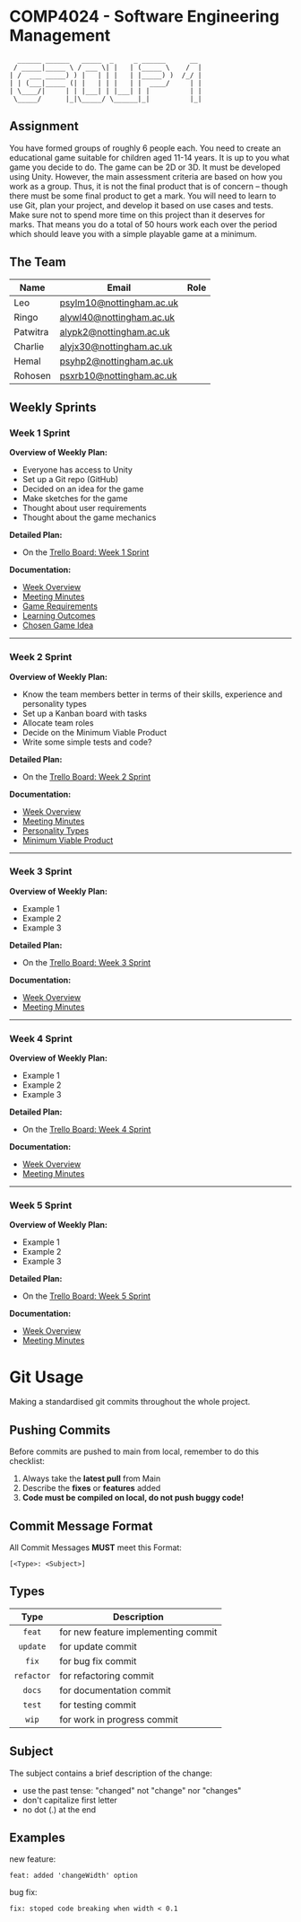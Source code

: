 # COMP4024 - Software Engineering Management 

```
  ______ ______   _____  _     _ ______      __ 
 / _____|_____ \ / ___ \| |   | (_____ \    /  |
| /  ___ _____) ) |   | | |   | |_____) )  /_/ |
| | (___|_____ (| |   | | |   | |  ____/     | |
| \____/|     | | |___| | |___| | |          | |
 \_____/      |_|\_____/ \______|_|          |_|
```



## Assignment
You have formed groups of roughly 6 people each. You need to create an
educational game suitable for children aged 11-14 years. It is up to you what
game you decide to do. The game can be 2D or 3D. It must be developed
using Unity. However, the main assessment criteria are based on how you
work as a group. Thus, it is not the final product that is of concern – though
there must be some final product to get a mark. You will need to learn to use
Git, plan your project, and develop it based on use cases and tests. Make
sure not to spend more time on this project than it deserves for marks. That
means you do a total of 50 hours work each over the period which should
leave you with a simple playable game at a minimum. 

## The Team

| Name     | Email                    | Role |
|----------|--------------------------|------|
|Leo       | psylm10@nottingham.ac.uk |      |
|Ringo     | alywl40@nottingham.ac.uk |      |
|Patwitra  | alypk2@nottingham.ac.uk  |      |
|Charlie   | alyjx30@nottingham.ac.uk |      |
|Hemal     | psyhp2@nottingham.ac.uk  |      |
|Rohosen   | psxrb10@nottingham.ac.uk |      |
                                

## Weekly Sprints

### Week 1 Sprint
**Overview of Weekly Plan:**
- Everyone has access to Unity
- Set up a Git repo (GitHub)
- Decided on an idea for the game 
- Make sketches for the game
- Thought about user requirements
- Thought about the game mechanics

**Detailed Plan:**
- On the [Trello Board: Week 1 Sprint](https://trello.com/b/bZQf9yUQ/week-1-sprint)

**Documentation:**
- [Week Overview](weekly-reports/week1/week1-Overview.md)
- [Meeting Minutes](weekly-reports/week1/week1-Meeting.md)
- [Game Requirements](weekly-reports/week1/week1-Requirements.md)
- [Learning Outcomes](weekly-reports/week1/week1-learningOutcomes.md)
- [Chosen Game Idea](weekly-reports/week1/week1-FinalGameIdea.md)

---

### Week 2 Sprint
**Overview of Weekly Plan:**

-   Know the team members better in terms of their skills, experience and personality types
-   Set up a Kanban board with tasks
-   Allocate team roles
-   Decide on the Minimum Viable Product
-   Write some simple tests and code?

**Detailed Plan:**
- On the [Trello Board: Week 2 Sprint](https://trello.com/b/bZQf9yUQ/week-2-sprint)

**Documentation:**
- [Week Overview](weekly-reports/week2/week2-Overview.md)
- [Meeting Minutes](weekly-reports/week2/week2-Meeting.md)
- [Personality Types](weekly-reports/week2/week2-Personality.md)
- [Minimum Viable Product](weekly-reports/week2/week2-MVP.md)

---

### Week 3 Sprint
**Overview of Weekly Plan:**
- Example 1
- Example 2
- Example 3 


**Detailed Plan:**
- On the [Trello Board: Week 3 Sprint](https://trello.com/b/bZQf9yUQ/week-3-sprint)

**Documentation:**
- [Week Overview](weekly-reports/week3/week3-Overview.md)
- [Meeting Minutes](weekly-reports/week3/week3-Meeting.md)

---

### Week 4 Sprint
**Overview of Weekly Plan:**
- Example 1
- Example 2
- Example 3 

**Detailed Plan:**
- On the [Trello Board: Week 4 Sprint](https://trello.com/b/bZQf9yUQ/week-4-sprint)

**Documentation:**
- [Week Overview](weekly-reports/week4/week4-Overview.md)
- [Meeting Minutes](weekly-reports/week4/week4-Meeting.md)

---

### Week 5 Sprint
**Overview of Weekly Plan:**
- Example 1
- Example 2
- Example 3 

**Detailed Plan:**
- On the [Trello Board: Week 5 Sprint](https://trello.com/b/bZQf9yUQ/week-5-sprint)

**Documentation:**
- [Week Overview](weekly-reports/week5/week5-Overview.md)
- [Meeting Minutes](weekly-reports/week5/week5-Meeting.md)


# Git Usage

Making a standardised git commits throughout the whole project.

## Pushing Commits
Before commits are pushed to main from local, remember to do this checklist:
1. Always take the **latest pull** from Main 
2. Describe the **fixes** or **features** added
3. **Code must be compiled on local, do not push buggy code!**


## Commit Message Format
All Commit Messages **MUST** meet this Format:

```
[<Type>: <Subject>]
```


## Types

| Type          | Description |
|:-------------:|-------------|
| `feat`        | for new feature implementing commit |
| `update`      | for update commit |
| `fix`         | for bug fix commit |
| `refactor`    | for refactoring commit |
| `docs`        | for documentation commit |
| `test`        | for testing commit |
| `wip`         | for work in progress commit |


## Subject
The subject contains a brief description of the change:

* use the past tense: "changed" not "change" nor "changes"
* don't capitalize first letter
* no dot (.) at the end


## Examples

new feature:
```
feat: added 'changeWidth' option
```

bug fix:
```
fix: stoped code breaking when width < 0.1
```


